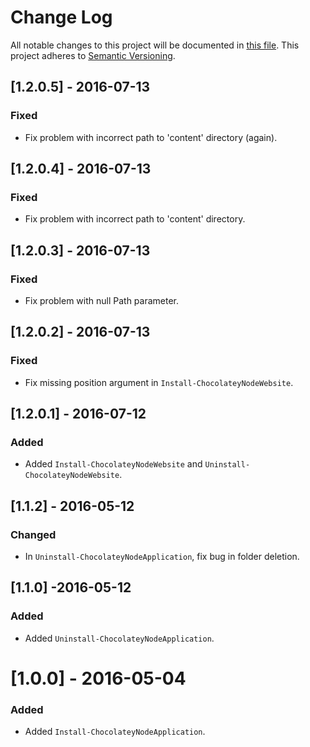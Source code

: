 # Change Log
All notable changes to this project will be documented in [this file](http://keepachangelog.com/).
This project adheres to [Semantic Versioning](http://semver.org/).

## [1.2.0.5] - 2016-07-13
### Fixed
- Fix problem with incorrect path to 'content' directory (again).

## [1.2.0.4] - 2016-07-13
### Fixed
- Fix problem with incorrect path to 'content' directory.

## [1.2.0.3] - 2016-07-13
### Fixed
- Fix problem with null Path parameter.

## [1.2.0.2] - 2016-07-13
### Fixed
- Fix missing position argument in `Install-ChocolateyNodeWebsite`.

## [1.2.0.1] - 2016-07-12
### Added
- Added `Install-ChocolateyNodeWebsite` and `Uninstall-ChocolateyNodeWebsite`.

## [1.1.2] - 2016-05-12
### Changed
- In `Uninstall-ChocolateyNodeApplication`, fix bug in folder deletion.

## [1.1.0] -2016-05-12
### Added
- Added `Uninstall-ChocolateyNodeApplication`.

# [1.0.0] - 2016-05-04
### Added
- Added `Install-ChocolateyNodeApplication`.
